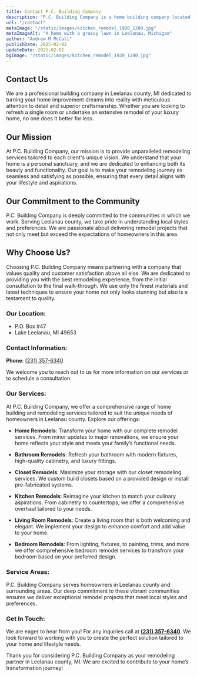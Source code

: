 ```yaml
---
title: Contact P.C. Building Company
description: "P.C. Building Company is a home building company located in Lake Leelanau, Michigan"
url: "/contact"
metaImage: "/static/images/kitchen_remodel_1920_1280.jpg"
metaImageAlt: "A home with a grassy lawn in Leelanau, Michigan"
author: "Andrew M McCall"
publishDate: 2025-02-02
updateDate: 2025-02-02
bgImage: "/static/images/kitchen_remodel_1920_1280.jpg"
---
```

## Contact Us

We are a professional building company in Leelanau county, MI  dedicated to turning your home improvement dreams into reality with meticulous attention to detail and superior craftsmanship. Whether you are looking to refresh a single room or undertake an extensive remodel of your luxury home, no one does it better for less.  

## Our Mission

At P.C. Building Company, our mission is to provide unparalleled remodeling services tailored to each client's unique vision. We understand that your home is a personal sanctuary, and we are dedicated to enhancing both its beauty and functionality. Our goal is to make your remodeling journey as seamless and satisfying as possible, ensuring that every detail aligns with your lifestyle and aspirations.


## Our Commitment to the Community

P.C. Building Company is deeply committed to the communities in which we work. Serving Leelanau county, we take pride in understanding local styles and preferences. We are passionate about delivering remodel projects that not only meet but exceed the expectations of homeowners in this  area.


## Why Choose Us?

Choosing P.C. Building Company means partnering with a company that values quality and customer satisfaction above all else. We are dedicated to providing you with the best remodeling experience, from the initial consultation to the final walk-through. We use only the finest materials and latest techniques to ensure your home not only looks stunning but also is a testament to quality.

### Our Location:

- P.O. Box #47
- Lake Leelanau, MI 49653

### Contact Information:

__Phone__: [(231) 357-6340](tel:+12313576340 "get a home builder in Leelanau county, Michigan")

We welcome you to reach out to us for more information on our services or to schedule a consultation.

### Our Services:

At P.C. Building Company, we offer a comprehensive range of home building and remodeling  services tailored to suit the unique needs of homeowners in Leelanau county. Explore our offerings:

- __Home Remodels__: Transform your home with our complete remodel services. From minor updates to major renovations, we ensure your home reflects your style and meets your family’s functional needs.

- __Bathroom Remodels__: Refresh your bathroom with modern fixtures, high-quality cabinetry, and luxury fittings.

- __Closet Remodels__: Maximize your storage with our closet remodeling services. We custom build closets based on a provided design or install pre-fabricated systems. 

- __Kitchen Remodels__: Reimagine your kitchen to match your culinary aspirations. From cabinetry to countertops, we offer a comprehensive overhaul tailored to your needs.

- __Living Room Remodels__: Create a living room that is both welcoming and elegant. We implement your design to enhance comfort and add value to your home.

- __Bedroom Remodels__: From lighting, fixtures, to painting, trims, and more we offer comprehensive bedroom remodel services to transfrom your bedroom based on your preferred design.

### Service Areas:

P.C. Building Company serves homeowners in Leelanau county and surrounding areas. Our deep commitment to these vibrant communities ensures we deliver exceptional remodel projects that meet local styles and preferences.

### Get In Touch:

We are eager to hear from you! For any inquiries call  at __[(231) 357-6340](tel:+12313576340 "Call P.C. Building Company")__. We look forward to working  with you to create the perfect solution tailored to your home and lifestyle needs.

Thank you for considering P.C. Building Company as your remodeling partner in Leelanau county, MI. We are excited to contribute to your home’s transformation journey!

